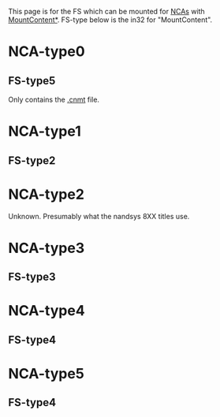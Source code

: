 This page is for the FS which can be mounted for
[NCAs](NCA.md "wikilink") with
[MountContent\*](Filesystem%20services.md "wikilink"). FS-type below is
the in32 for "MountContent".

# NCA-type0

## FS-type5

Only contains the [.cnmt](NCA.md "wikilink") file.

# NCA-type1

## FS-type2

# NCA-type2

Unknown. Presumably what the nandsys 8XX titles use.

# NCA-type3

## FS-type3

# NCA-type4

## FS-type4

# NCA-type5

## FS-type4
